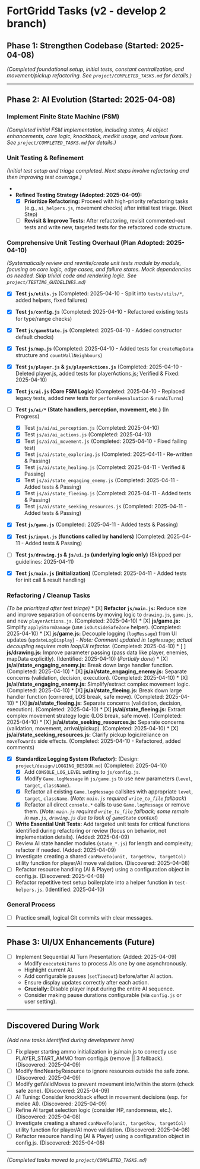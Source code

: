 # FortGridd Tasks (v2 - develop 2 branch)

## Phase 1: Strengthen Codebase (Started: 2025-04-08)
*(Completed foundational setup, initial tests, constant centralization, and movement/pickup refactoring. See `project/COMPLETED_TASKS.md` for details.)*

---
## Phase 2: AI Evolution (Started: 2025-04-08)

### Implement Finite State Machine (FSM)
*(Completed initial FSM implementation, including states, AI object enhancements, core logic, knockback, medkit usage, and various fixes. See `project/COMPLETED_TASKS.md` for details.)*

### Unit Testing & Refinement
*(Initial test setup and triage completed. Next steps involve refactoring and then improving test coverage.)*

*   
*   **Refined Testing Strategy (Adopted: 2025-04-09):**
    *   [X] **Prioritize Refactoring:** Proceed with high-priority refactoring tasks (e.g., `ai_helpers.js`, movement checks) after initial test triage. (Next Step)
    *   [ ] **Revisit & Improve Tests:** After refactoring, revisit commented-out tests and write new, targeted tests for the refactored code structure.

### Comprehensive Unit Testing Overhaul (Plan Adopted: 2025-04-10)
*(Systematically review and rewrite/create unit tests module by module, focusing on core logic, edge cases, and failure states. Mock dependencies as needed. Skip trivial code and rendering logic. See `project/TESTING_GUIDELINES.md`)*
*   [X] **Test `js/utils.js`** (Completed: 2025-04-10 - Split into `tests/utils/*`, added helpers, fixed failures)
*   [X] **Test `js/config.js`** (Completed: 2025-04-10 - Refactored existing tests for type/range checks)
*   [X] **Test `js/gameState.js`** (Completed: 2025-04-10 - Added constructor default checks)
*   [X] **Test `js/map.js`** (Completed: 2025-04-10 - Added tests for `createMapData` structure and `countWallNeighbours`)
*   [X] **Test `js/player.js` & `js/playerActions.js`** (Completed: 2025-04-10 - Deleted player.js, added tests for playerActions.js; Verified & Fixed: 2025-04-10)
*   [X] **Test `js/ai.js` (Core FSM Logic)** (Completed: 2025-04-10 - Replaced legacy tests, added new tests for `performReevaluation` & `runAiTurns`)
*   [ ] **Test `js/ai/*` (State handlers, perception, movement, etc.)** (In Progress)
    *   [X] Test `js/ai/ai_perception.js` (Completed: 2025-04-10)
    *   [X] Test `js/ai/ai_actions.js` (Completed: 2025-04-10)
    *   [X] Test `js/ai/ai_movement.js` (Completed: 2025-04-10 - Fixed failing test)
    *   [X] Test `js/ai/state_exploring.js` (Completed: 2025-04-11 - Re-written & Passing)
    *   [X] Test `js/ai/state_healing.js` (Completed: 2025-04-11 - Verified & Passing)
    *   [X] Test `js/ai/state_engaging_enemy.js` (Completed: 2025-04-11 - Added tests & Passing)
    *   [X] Test `js/ai/state_fleeing.js` (Completed: 2025-04-11 - Added tests & Passing)
    *   [X] Test `js/ai/state_seeking_resources.js` (Completed: 2025-04-11 - Added tests & Passing)
*   [X] **Test `js/game.js`** (Completed: 2025-04-11 - Added tests & Passing)
*   [X] **Test `js/input.js` (functions called by handlers)** (Completed: 2025-04-11 - Added tests & Passing)
*   [ ] **Test `js/drawing.js` & `js/ui.js` (underlying logic only)** (Skipped per guidelines: 2025-04-11)
*   [X] **Test `js/main.js` (initialization)** (Completed: 2025-04-11 - Added tests for init call & result handling)


 ### Refactoring / Cleanup Tasks
 *(To be prioritized after test triage)*
     *   [X] **Refactor `js/main.js`:** Reduce size and improve separation of concerns by moving logic to `drawing.js`, `game.js`, and new `playerActions.js`. (Completed: 2025-04-10)
     *   [X] **js/game.js:** Simplify `applyStormDamage` (use `isOutsideSafeZone` helper). (Completed: 2025-04-10)
     *   [X] **js/game.js:** Decouple logging (`logMessage`) from UI updates (`updateLogDisplay`) - *Note: Comment updated in `logMessage`; actual decoupling requires main loop/UI refactor.* (Completed: 2025-04-10)
     *   [ ] **js/drawing.js:** Improve parameter passing (pass data like player, enemies, mapData explicitly). (Identified: 2025-04-10) (*Partially done*)
     *   [X] **js/ai/state_engaging_enemy.js:** Break down large handler function. (Completed: 2025-04-10)
     *   [X] **js/ai/state_engaging_enemy.js:** Separate concerns (validation, decision, execution). (Completed: 2025-04-10)
     *   [X] **js/ai/state_engaging_enemy.js:** Simplify/extract complex movement logic. (Completed: 2025-04-10)
     *   [X] **js/ai/state_fleeing.js:** Break down large handler function (cornered, LOS break, safe move). (Completed: 2025-04-10)
     *   [X] **js/ai/state_fleeing.js:** Separate concerns (validation, decision, execution). (Completed: 2025-04-10)
     *   [X] **js/ai/state_fleeing.js:** Extract complex movement strategy logic (LOS break, safe move). (Completed: 2025-04-10)
     *   [X] **js/ai/state_seeking_resources.js:** Separate concerns (validation, movement, arrival/pickup). (Completed: 2025-04-10)
     *   [X] **js/ai/state_seeking_resources.js:** Clarify pickup logic/reliance on `moveTowards` side effects. (Completed: 2025-04-10 - Refactored, added comments)
 *   [X] **Standardize Logging System (Refactor):** (Design: `project/design/LOGGING_DESIGN.md`) (Completed: 2025-04-10)
     *   [X] Add `CONSOLE_LOG_LEVEL` setting to `js/config.js`.
     *   [X] Modify `Game.logMessage` in `js/game.js` to use new parameters (`level`, `target`, `className`).
     *   [X] Refactor all existing `Game.logMessage` callsites with appropriate `level`, `target`, `className`. (*Note: `main.js` required `write_to_file` fallback*)
     *   [X] Refactor all direct `console.*` calls to use `Game.logMessage` or remove them. (*Note: `main.js` required `write_to_file` fallback; some remain in `map.js`, `drawing.js` due to lack of `gameState` context*)
 *   [ ] **Write Essential Unit Tests:** Add targeted unit tests for critical functions identified during refactoring or review (focus on behavior, not implementation details). (Added: 2025-04-09)
 *   [ ] Review AI state handler modules (`state_*.js`) for length and complexity; refactor if needed. (Added: 2025-04-09)
 *   [ ] Investigate creating a shared `canMoveTo(unit, targetRow, targetCol)` utility function for player/AI move validation. (Discovered: 2025-04-08)
 *   [ ] Refactor resource handling (AI & Player) using a configuration object in config.js. (Discovered: 2025-04-08)
 *   [ ] Refactor repetitive test setup boilerplate into a helper function in `test-helpers.js`. (Identified: 2025-04-10)

 ### General Process
 *   [ ] Practice small, logical Git commits with clear messages.

---
## Phase 3: UI/UX Enhancements (Future)

*   [ ] Implement Sequential AI Turn Presentation: (Added: 2025-04-09)
    *   Modify `executeAiTurns` to process AIs one by one asynchronously.
    *   Highlight current AI.
    *   Add configurable pauses (`setTimeout`) before/after AI action.
    *   Ensure display updates correctly after each action.
    *   **Crucially:** Disable player input during the entire AI sequence.
    *   Consider making pause durations configurable (via `config.js` or user setting).

---
## Discovered During Work
*(Add new tasks identified during development here)*
 *   [ ] Fix player starting ammo initialization in js/main.js to correctly use PLAYER_START_AMMO from config.js (remove || 3 fallback). (Discovered: 2025-04-09)
 *   [ ] Modify findNearbyResource to ignore resources outside the safe zone. (Discovered: 2025-04-09)
 *   [ ] Modify getValidMoves to prevent movement into/within the storm (check safe zone). (Discovered: 2025-04-09)
 *   [ ] AI Tuning: Consider knockback effect in movement decisions (esp. for melee AI). (Discovered: 2025-04-09)
 *   [ ] Refine AI target selection logic (consider HP, randomness, etc.). (Discovered: 2025-04-08)
 *   [ ] Investigate creating a shared `canMoveTo(unit, targetRow, targetCol)` utility function for player/AI move validation. (Discovered: 2025-04-08)
*   [ ] Refactor resource handling (AI & Player) using a configuration object in config.js. (Discovered: 2025-04-08)

---
*(Completed tasks moved to `project/COMPLETED_TASKS.md`)*
